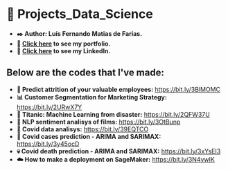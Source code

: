 # :battery: Projects_Data_Science

* **:black_nib: Author: Luís Fernando Matias de Farias.**
* **:file_folder: [Click here](https://github.com/Luis20matias/Portfolio) to see my portfolio.**
* **:page_with_curl: [Click here](https://www.linkedin.com/in/lu%C3%ADs-fernando-matias-de-farias-52234b20a/?locale=en_US) to see my LinkedIn.**


## Below are the codes that I've made:

* **:necktie: Predict attrition of your valuable employees:** https://bit.ly/3BlMOMC
* **:bar_chart: Customer Segmentation for Marketing Strategy:** https://bit.ly/2URwX7Y
* **:ship: Titanic: Machine Learning from disaster:** https://bit.ly/2QFW37U
* **:movie_camera: NLP sentiment analisys of films:** https://bit.ly/3OtBunp
* **:syringe: Covid data analisys:** https://bit.ly/39EQTCO
* **:hospital: Covid cases prediction - ARIMA and SARIMAX:** https://bit.ly/3y45ocD
* **:skull: Covid death prediction - ARIMA and SARIMAX:** https://bit.ly/3xYsEI3
* **:cloud: How to make a deployment on SageMaker:** https://bit.ly/3N4vwIK
